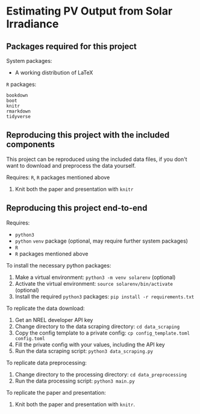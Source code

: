# Estimating PV Output from Solar Irradiance

## Packages required for this project

System packages:

- A working distribution of LaTeX

`R` packages:

```
bookdown
boot
knitr
rmarkdown
tidyverse
```

## Reproducing this project with the included components

This project can be reproduced using the included data files,
if you don't want to download and preprocess the data yourself.

Requires: `R`, `R` packages mentioned above

1. Knit both the paper and presentation with `knitr`

## Reproducing this project end-to-end

Requires: 
- `python3`
- `python` `venv` package (optional, may require further system packages)
- `R`
- `R` packages mentioned above

To install the necessary python packages:

1. Make a virtual environment: `python3 -m venv solarenv` (optional)
1. Activate the virtual environment: `source solarenv/bin/activate` (optional)
1. Install the required `python3` packages: `pip install -r requirements.txt`

To replicate the data download:

1. Get an NREL developer API key
1. Change directory to the data scraping directory: `cd data_scraping`
1. Copy the config template to a private config: `cp config_template.toml config.toml`
1. Fill the private config with your values, including the API key
1. Run the data scraping script: `python3 data_scraping.py`

To replicate data preprocessing:

1. Change directory to the processing directory: `cd data_preprocessing`
1. Run the data processing script: `python3 main.py`

To replicate the paper and presentation:

1. Knit both the paper and presentation with `knitr`.
